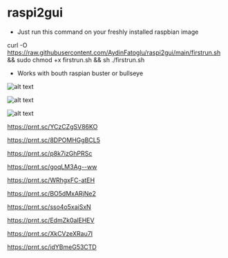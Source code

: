 # raspi2gui

- Just run this command on your freshly installed raspbian image  


curl -O https://raw.githubusercontent.com/AydinFatoglu/raspi2gui/main/firstrun.sh && sudo chmod +x firstrun.sh && sh ./firstrun.sh

- Works with bouth raspian buster or bullseye 

![alt text](https://img001.prntscr.com/file/img001/KLTnyULnTSejWh1T4pb9dw.png)

![alt text](https://img001.prntscr.com/file/img001/HUMYEGSPRV2bKYqAOEQUXQ.png)

![alt text](https://img001.prntscr.com/file/img001/pZl1kDNJSgGUR-VAx4BpgA.png)

https://prnt.sc/YCzCZgSV86KO

https://prnt.sc/8DPOMHGgBCL5

https://prnt.sc/p8k7izGhPRSc

https://prnt.sc/goqLM3Ag--ww

https://prnt.sc/WRhgxFC-atEH

https://prnt.sc/BO5dMxARjNe2

https://prnt.sc/sso4o5xaiSxN

https://prnt.sc/EdmZk0alEHEV

https://prnt.sc/XkCVzeXRau7I

https://prnt.sc/idYBmeG53CTD














